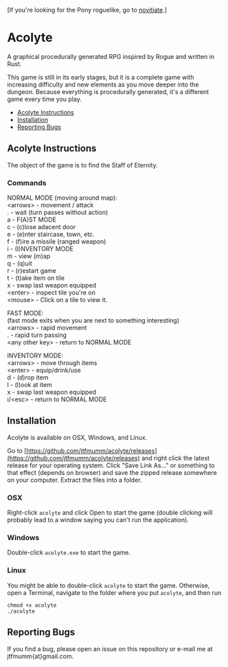 \[If you're looking for the Pony roguelike, go to [novitiate](https://github.com/jtfmumm/novitiate).\]

# Acolyte

A graphical procedurally generated RPG inspired by Rogue and written in Rust.

This game is still in its early stages, but it is a complete game with
increasing difficulty and new elements as you move deeper into the dungeon.
Because everything is procedurally generated, it's a different game
every time you play.

* [Acolyte Instructions](#acolyte-instructions)
* [Installation](#installation)
* [Reporting Bugs](#reporting-bugs)

## Acolyte Instructions

The object of the game is to find the Staff of Eternity.

### Commands

NORMAL MODE (moving around map):  
  \<arrows\> - movement / attack  
  . - wait (turn passes without action)      
  a - F(A)ST MODE  
  c - (c)lose adacent door                   
  e - (e)nter staircase, town, etc.          
  f - (f)ire a missile (ranged weapon)       
  i - (I)NVENTORY MODE  
  m - view (m)ap  
  q - (q)uit  
  r - (r)estart game  
  t - (t)ake item on tile  
  x - swap last weapon equipped  
  \<enter\> - inspect tile you're on  
  \<mouse\> - Click on a tile to view it.  
    
FAST MODE:  
  (fast mode exits when you are next to something interesting)  
  \<arrows\> - rapid movement  
  . - rapid turn passing  
  \<any other key\> - return to NORMAL MODE  
    
INVENTORY MODE:  
  \<arrows\> - move through items  
  \<enter\> - equip/drink/use  
  d - (d)rop item  
  l - (l)ook at item  
  x - swap last weapon equipped  
  i/\<esc\> - return to NORMAL MODE  

## Installation

Acolyte is available on OSX, Windows, and Linux. 

Go to [https://github.com/jtfmumm/acolyte/releases](https://github.com/jtfmumm/acolyte/releases) and 
right click the latest release for your operating system. Click "Save Link As..." or something to that
effect (depends on browser) and save the zipped release somewhere on your computer. Extract the files
into a folder. 

### OSX
Right-click `acolyte` and click Open to start the game (double clicking will probably lead to a window
saying you can't run the application). 

### Windows
Double-click `acolyte.exe` to start the game.

### Linux
You might be able to double-click `acolyte` to start the game.
Otherwise, open a Terminal, navigate to the folder where you put `acolyte`, and then run 
```
chmod +x acolyte
./acolyte
```

## Reporting Bugs

If you find a bug, please open an issue on this repository or e-mail me at jtfmumm{at}gmail.com. 
